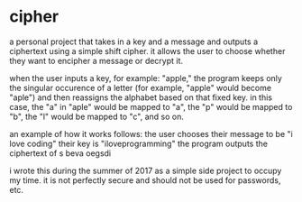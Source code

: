 # cipher
a personal project that takes in a key and a message and outputs a ciphertext using a simple shift cipher. it allows the user to choose whether they want to encipher a message or decrypt it.

when the user inputs a key, for example: "apple," the program keeps only the singular occurence of a letter (for example, "apple" would become "aple") and then reassigns the alphabet based on that fixed key. in this case, the "a" in "aple" would be mapped to "a", the "p" would be mapped to "b", the "l" would be mapped to "c", and so on.

an example of how it works follows:
the user chooses their message to be "i love coding"
their key is "iloveprogramming"
the program outputs the ciphertext of s beva oegsdi

i wrote this during the summer of 2017 as a simple side project to occupy my time. it is not perfectly secure and should not be used for passwords, etc.
